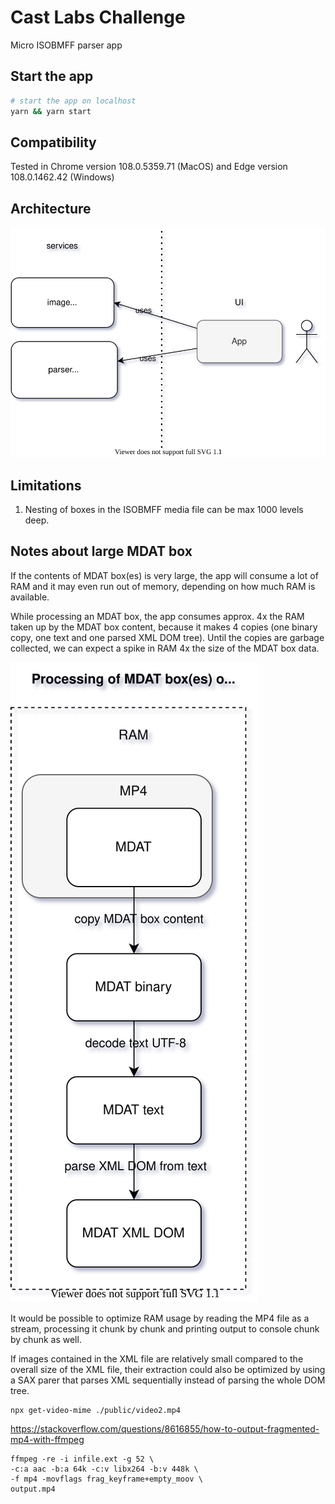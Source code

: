 # Cast Labs Challenge
Micro ISOBMFF parser app

## Start the app
```bash
# start the app on localhost
yarn && yarn start
```

## Compatibility
Tested in Chrome version 108.0.5359.71 (MacOS) and Edge version 108.0.1462.42 (Windows)

## Architecture
![](./doc/architecture.svg)

## Limitations

1. Nesting of boxes in the ISOBMFF media file can be max 1000 levels deep.

## Notes about large MDAT box

If the contents of MDAT box(es) is very large, the app will consume a lot of RAM and it may even run out of memory, depending on how much RAM is available.

While processing an MDAT box, the app consumes approx. 4x the RAM taken up by the MDAT box content, because it makes 4 copies  (one binary copy, one text and one parsed XML DOM tree). Until the copies are garbage collected, we can expect a spike in RAM 4x the size of the MDAT box data.

![](./doc/mdat_problem.svg)

It would be possible to optimize RAM usage by reading the MP4 file as a stream, processing it chunk by chunk and printing output to console chunk by chunk as well.

If images contained in the XML file are relatively small compared to the overall size of the XML file, their extraction could also be optimized by using a SAX parer that parses XML sequentially instead of parsing the whole DOM tree.

```
npx get-video-mime ./public/video2.mp4
```


https://stackoverflow.com/questions/8616855/how-to-output-fragmented-mp4-with-ffmpeg

```
ffmpeg -re -i infile.ext -g 52 \
-c:a aac -b:a 64k -c:v libx264 -b:v 448k \
-f mp4 -movflags frag_keyframe+empty_moov \
output.mp4
```
